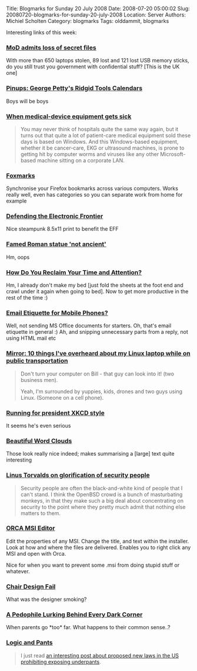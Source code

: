 Title: Blogmarks for Sunday 20 July 2008
Date: 2008-07-20 05:00:02
Slug: 20080720-blogmarks-for-sunday-20-july-2008
Location: Server
Authors: Michiel Scholten
Category: blogmarks
Tags: olddammit, blogmarks

<p>Interesting links of this week:</p>
<h3><a href="http://news.bbc.co.uk/2/hi/uk_news/7514281.stm">MoD admits loss of secret files</a></h3>
<p>With more than 650 laptops stolen, 89 lost and 121 lost USB memory sticks, do you still trust you government with confidential stuff? [This is the UK one]</p>
<h3><a href="http://www.animationarchive.org/2008/07/pinups-george-pettys-ridgid-tools.html">Pinups: George Petty's Ridgid Tools Calendars</a></h3>
<p>Boys will be boys</p>
<h3><a href="http://www.networkworld.com/weblogs/security/005694.html">When medical-device equipment gets sick</a></h3>
<blockquote><p>You may never think of hospitals quite the same way again, but it turns out that quite a lot of patient-care medical equipment sold these days is based on Windows. And this Windows-based equipment, whether it be cancer-care, EKG or ultrasound machines, is prone to getting hit by computer worms and viruses like any other Microsoft-based machine sitting on a corporate LAN.</p></blockquote>
<h3><a href="http://www.foxmarks.com/">Foxmarks</a></h3>
<p>Synchronise your Firefox bookmarks across various computers. Works really well, even has categories so you can separate work from home for example</p>
<h3><a href="http://www.etsy.com/view_listing.php?listing_id=11255865">Defending the Electronic Frontier</a></h3>
<p>Nice steampunk 8.5x11 print to benefit the EFF</p>
<h3><a href="http://news.bbc.co.uk/2/hi/europe/7499469.stm">Famed Roman statue 'not ancient'</a></h3>
<p>Hm, oops</p>
<h3><a href="http://lifehacker.com/364465/how-do-you-reclaim-your-time-and-attention">How Do You Reclaim Your Time and Attention?</a></h3>
<p>Hm, I already don't make my bed [just fold the sheets at the foot end and crawl under it again when going to bed]. Now to get more productive in the rest of the time :)</p>
<h3><a href="http://lifehacker.com/396278/email-etiquette-for-mobile-phones">Email Etiquette for Mobile Phones?</a></h3>
<p>Well, not sending MS Office documents for starters. Oh, that's email etiquette in general :) Ah, and snipping unnecessary parts from a reply, not using HTML mail etc</p>
<h3><a href="http://www.demotivate.info/2008/07/18/mirror-10-things-i%E2%80%99ve-overheard-about-my-linux-laptop-while-on-public-transportation/">Mirror: 10 things I've overheard about my Linux laptop while on public transportation</a></h3>
<blockquote><p>Don't turn your computer on Bill - that guy can look into it! (two business men).</p><p>Yeah, I'm surrounded by yuppies, kids, drones and two guys using Linux. (Someone on a cell phone).</p></blockquote>
<h3><a href="http://seantevis.com/kansas/3000/running-for-office-xkcd-style/">Running for president XKCD style</a></h3>
<p>It seems he's even serious</p>
<h3><a href="http://www.robweir.com/blog/2008/06/beautiful-word-clouds.html">Beautiful Word Clouds</a></h3>
<p>Those look really nice indeed; makes summarising a [large] text quite interesting</p>
<h3><a href="http://article.gmane.org/gmane.linux.kernel/706950">Linus Torvalds on glorification of security people</a></h3>
<blockquote><p>Security people are often the black-and-white kind of people that I can't 
stand. I think the OpenBSD crowd is a bunch of masturbating monkeys, in 
that they make such a big deal about concentrating on security to the 
point where they pretty much admit that nothing else matters to them.</p></blockquote>
<h3><a href="http://www.technipages.com/download-orca-msi-editor.html">ORCA MSI Editor</a></h3>
<p>Edit the properties of any MSI. Change the title, and text within the installer. Look at how and where the files are delivered. Enables you to right click any MSI and open with Orca.</p>
<p>Nice for when you want to prevent some .msi from doing stupid stuff or whatever.</p>
<h3><a href="http://failblog.org/2008/07/12/chair-design-fail/">Chair Design Fail</a></h3>
<p>What was the designer smoking?</p>
<h3><a href="http://www.violentacres.com/archives/279/a-pedophile-lurking-behind-every-dark-corner">A Pedophile Lurking Behind Every Dark Corner</a></h3>
<p>When parents go *too* far. What happens to their common sense..?</p>
<h3><a href="http://etbe.coker.com.au/2008/07/14/logic-and-pants/">Logic and Pants</a></h3>
<blockquote><p>I just read <a href="http://vatul.net/blog/index.php/1831/">an interesting post about proposed new laws in the US prohibiting exposing underpants</a>.</p></blockquote>
